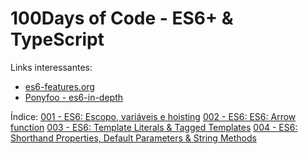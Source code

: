 # 100Days of Code - ES6+ & TypeScript

Links interessantes:
- [es6-features.org](http://es6-features.org/)
- [Ponyfoo - es6-in-depth](https://ponyfoo.com/articles/tagged/es6-in-depth)


Índice:
[001 - ES6: Escopo, variáveis e hoisting](./001%20-%20ES6%20-%20Escopo%20e%20novas%20variaveis/)
[002 - ES6: ES6: Arrow function](./002%20-%20ES6%20-%20Arrow%20function/)
[003 - ES6: Template Literals & Tagged Templates](./003%20-%20ES6%20-%20Template%20Literals%20e%20Tagged%20Templates/)
[004 - ES6: Shorthand Properties, Default Parameters & String Methods](./004%20-%20ES6%20-%20Shorthand%20Properties%20-%20Default%20Parameters%20-%20String%20Methods/)

